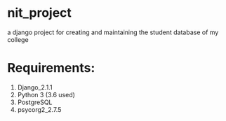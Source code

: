 # nit_project
a django project for creating and maintaining the student database of my college

# Requirements:
1. Django_2.1.1 
2. Python 3 (3.6 used)
3. PostgreSQL
4. psycorg2_2.7.5
